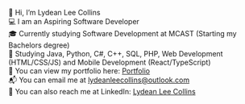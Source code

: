 👋 Hi, I’m Lydean Lee Collins  
💻 I am an Aspiring Software Developer  
🎓 Currently studying Software Development at MCAST (Starting my Bachelors degree)  
🔧 Studying Java, Python, C#, C++, SQL, PHP, Web Development (HTML/CSS/JS) and Mobile Development (React/TypeScript)  
📁 You can view my portfolio here: [Portfolio](https://lydeancollins.github.io/Portfolio/)  
📬 You can email me at lydeanleecollins@outlook.com   
🔗 You can also reach me at LinkedIn: [Lydean Lee Collins](www.linkedin.com/in/LydeanLeeCollins)


<!---
LydeanCollins/LydeanCollins is a ✨ special ✨ repository because its `README.md` (this file) appears on your GitHub profile.
You can click the Preview link to take a look at your changes.
--->
